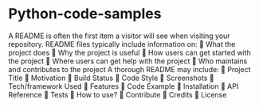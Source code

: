 # Python-code-samples
A README is often the first item a visitor will see when visiting your repository. README files
typically include information on:
 What the project does
 Why the project is useful
 How users can get started with the project
 Where users can get help with the project
 Who maintains and contributes to the project
A thorough README may include:
 Project Title
 Motivation
 Build Status
 Code Style
 Screenshots
 Tech/framework Used
 Features
 Code Example
 Installation
 API Reference
 Tests
 How to use?
 Contribute
 Credits
 License
